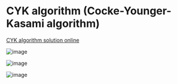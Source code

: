 # CYK algorithm (Cocke-Younger-Kasami algorithm)

[CYK algorithm solution online](https://www.xarg.org/tools/cyk-algorithm/)

![image](https://user-images.githubusercontent.com/74590556/158010180-7d778b3e-0f6f-4398-b220-154877e32af6.png)

![image](https://user-images.githubusercontent.com/74590556/156591465-077b1087-fb5b-4f05-9280-498a6b90958c.png)

![image](https://user-images.githubusercontent.com/74590556/158010255-6bd3e98f-f226-48b1-a395-5374a4e43e28.png)
